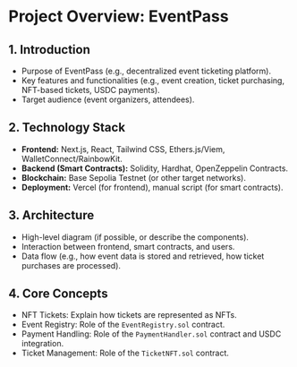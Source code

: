 # Project Overview: EventPass

## 1. Introduction
   - Purpose of EventPass (e.g., decentralized event ticketing platform).
   - Key features and functionalities (e.g., event creation, ticket purchasing, NFT-based tickets, USDC payments).
   - Target audience (event organizers, attendees).

## 2. Technology Stack
   - **Frontend:** Next.js, React, Tailwind CSS, Ethers.js/Viem, WalletConnect/RainbowKit.
   - **Backend (Smart Contracts):** Solidity, Hardhat, OpenZeppelin Contracts.
   - **Blockchain:** Base Sepolia Testnet (or other target networks).
   - **Deployment:** Vercel (for frontend), manual script (for smart contracts).

## 3. Architecture
   - High-level diagram (if possible, or describe the components).
   - Interaction between frontend, smart contracts, and users.
   - Data flow (e.g., how event data is stored and retrieved, how ticket purchases are processed).

## 4. Core Concepts
   - NFT Tickets: Explain how tickets are represented as NFTs.
   - Event Registry: Role of the `EventRegistry.sol` contract.
   - Payment Handling: Role of the `PaymentHandler.sol` contract and USDC integration.
   - Ticket Management: Role of the `TicketNFT.sol` contract.